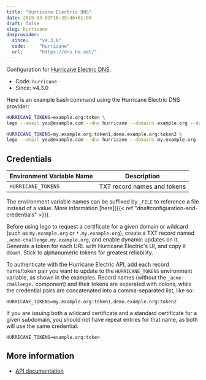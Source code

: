 ```yaml
---
title: "Hurricane Electric DNS"
date: 2019-03-03T16:39:46+01:00
draft: false
slug: hurricane
dnsprovider:
  since:    "v4.3.0"
  code:     "hurricane"
  url:      "https://dns.he.net/"
---
```


<!-- THIS DOCUMENTATION IS AUTO-GENERATED. PLEASE DO NOT EDIT. -->
<!-- providers/dns/hurricane/hurricane.toml -->
<!-- THIS DOCUMENTATION IS AUTO-GENERATED. PLEASE DO NOT EDIT. -->


Configuration for [Hurricane Electric DNS](https://dns.he.net/).


<!--more-->

- Code: `hurricane`
- Since: v4.3.0


Here is an example bash command using the Hurricane Electric DNS provider:

```bash
HURRICANE_TOKENS=example.org:token \
lego --email you@example.com --dns hurricane --domains example.org --domains '*.example.org run'

HURRICANE_TOKENS=my.example.org:token1,demo.example.org:token2 \
lego --email you@example.com --dns hurricane --domains my.example.org --domains demo.example.org
```




## Credentials

| Environment Variable Name | Description |
|-----------------------|-------------|
| `HURRICANE_TOKENS` | TXT record names and tokens |

The environment variable names can be suffixed by `_FILE` to reference a file instead of a value.
More information [here]({{< ref "dns#configuration-and-credentials" >}}).



Before using lego to request a certificate for a given domain or wildcard (such as `my.example.org` or `*.my.example.org`),
create a TXT record named `_acme-challenge.my.example.org`, and enable dynamic updates on it.
Generate a token for each URL with Hurricane Electric's UI, and copy it down.
Stick to alphanumeric tokens for greatest reliability.

To authenticate with the Hurricane Electric API,
add each record name/token pair you want to update to the `HURRICANE_TOKENS` environment variable, as shown in the examples.
Record names (without the `_acme-challenge.` component) and their tokens are separated with colons,
while the credential pairs are concatenated into a comma-separated list, like so:

```
HURRICANE_TOKENS=my.example.org:token1,demo.example.org:token2
```

If you are issuing both a wildcard certificate and a standard certificate for a given subdomain,
you should not have repeat entries for that name, as both will use the same credential.

```
HURRICANE_TOKENS=example.org:token
```



## More information

- [API documentation](https://dns.he.net/)

<!-- THIS DOCUMENTATION IS AUTO-GENERATED. PLEASE DO NOT EDIT. -->
<!-- providers/dns/hurricane/hurricane.toml -->
<!-- THIS DOCUMENTATION IS AUTO-GENERATED. PLEASE DO NOT EDIT. -->
